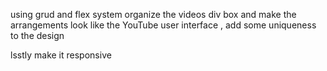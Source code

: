 using grud and flex system organize the videos div box and make the arrangements look like the YouTube user interface , add some uniqueness to the  design


lsstly make it responsive 